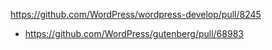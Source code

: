 https://github.com/WordPress/wordpress-develop/pull/8245

* https://github.com/WordPress/gutenberg/pull/68983
